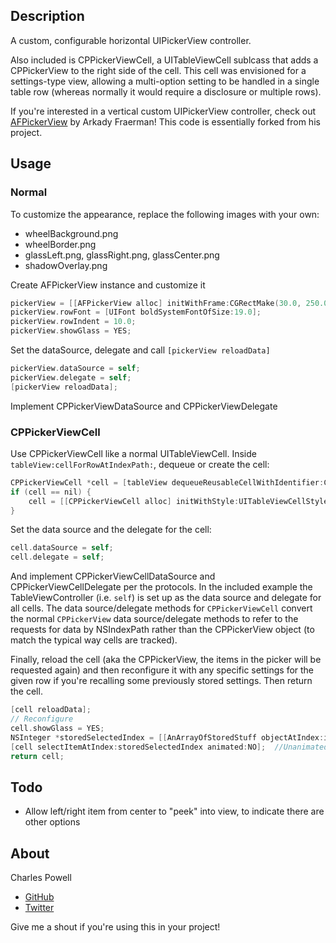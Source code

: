 ## Description

A custom, configurable horizontal UIPickerView controller.

Also included is CPPickerViewCell, a UITableViewCell sublcass that adds a CPPickerView to the right side of the cell. This cell was envisioned for a settings-type view, allowing a multi-option setting to be handled in a single table row (whereas normally it would require a disclosure or multiple rows).

If you're interested in a vertical custom UIPickerView controller, check out [AFPickerView](https://github.com/arkichek/AFPickerView) by Arkady Fraerman! This code is essentially forked from his project.
	
## Usage

### Normal

To customize the appearance, replace the following images with your own:

 * wheelBackground.png
 * wheelBorder.png
 * glassLeft.png, glassRight.png, glassCenter.png
 * shadowOverlay.png

Create AFPickerView instance and customize it

```objective-c
pickerView = [[AFPickerView alloc] initWithFrame:CGRectMake(30.0, 250.0, 126.0, 197.0)];
pickerView.rowFont = [UIFont boldSystemFontOfSize:19.0];
pickerView.rowIndent = 10.0;
pickerView.showGlass = YES;
```

Set the dataSource, delegate and call `[pickerView reloadData]`

```objective-c
pickerView.dataSource = self;
pickerView.delegate = self;
[pickerView reloadData];
```

Implement CPPickerViewDataSource and CPPickerViewDelegate

### CPPickerViewCell

Use CPPickerViewCell like a normal UITableViewCell. Inside `tableView:cellForRowAtIndexPath:`, dequeue or create the cell:

```objective-c
CPPickerViewCell *cell = [tableView dequeueReusableCellWithIdentifier:CellIdentifier];
if (cell == nil) {
    cell = [[CPPickerViewCell alloc] initWithStyle:UITableViewCellStyleDefault reuseIdentifier:CellIdentifier];
}
```

Set the data source and the delegate for the cell:

```objective-c
cell.dataSource = self;
cell.delegate = self;
```

And implement CPPickerViewCellDataSource and CPPickerViewCellDelegate per the protocols. In the included example the TableViewController (i.e. `self`) is set up as the data source and delegate for all cells. The data source/delegate methods for `CPPickerViewCell` convert the normal `CPPickerView` data source/delegate methods to refer to the requests for data by NSIndexPath rather than the CPPickerView object (to match the typical way cells are tracked).

Finally, reload the cell (aka the CPPickerView, the items in the picker will be requested again) and then reconfigure it with any specific settings for the given row if you're recalling some previously stored settings. Then return the cell.

```objective-c
[cell reloadData];
// Reconfigure
cell.showGlass = YES;
NSInteger *storedSelectedIndex = [[AnArrayOfStoredStuff objectAtIndex:indexPath.row] intValue];
[cell selectItemAtIndex:storedSelectedIndex animated:NO];  //Unanimated, because this should be immediate
return cell;
```

## Todo
- Allow left/right item from center to "peek" into view, to indicate there are other options

## About

Charles Powell
- [GitHub](http://github.com/cbpowell)
- [Twitter](http://twitter.com/seventhcolumn)

Give me a shout if you're using this in your project!